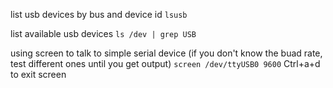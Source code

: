 
list usb devices by bus and device id
`lsusb`

list available usb devices
`ls /dev | grep USB`

using screen to talk to simple serial device (if you don't know the buad rate, test different ones until you get output)
`screen /dev/ttyUSB0 9600`
Ctrl+a+d to exit screen

